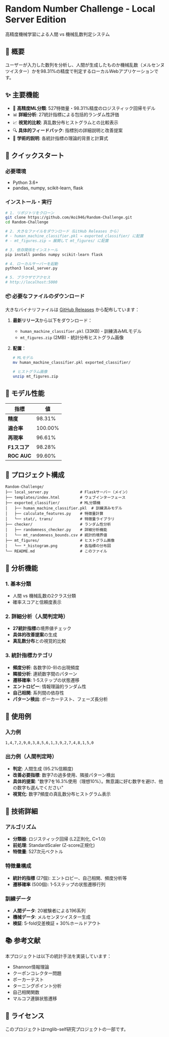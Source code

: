 # Random Number Challenge - Local Server Edition

高精度機械学習による人間 vs 機械乱数判定システム

## 🎯 概要

ユーザーが入力した数列を分析し、人間が生成したものか機械乱数（メルセンヌツイスター）かを98.31%の精度で判定するローカルWebアプリケーションです。

## ✨ 主要機能

- 🤖 **高精度ML分類**: 527特徴量・98.31%精度のロジスティック回帰モデル
- 📊 **詳細分析**: 27統計指標による包括的ランダム性評価
- 📈 **視覚的比較**: 真乱数分布ヒストグラムとの比較表示
- 🔍 **具体的フィードバック**: 指標別の詳細説明と改善提案
- 📖 **学術的説明**: 各統計指標の理論的背景と計算式

## 🚀 クイックスタート

### 必要環境
- Python 3.6+
- pandas, numpy, scikit-learn, flask

### インストール・実行

```bash
# 1. リポジトリをクローン
git clone https://github.com/Aoi946/Random-Challenge.git
cd Random-Challenge

# 2. 大きなファイルをダウンロード（GitHub Releases から）
# - human_machine_classifier.pkl → exported_classifier/ に配置
# - mt_figures.zip → 展開して mt_figures/ に配置

# 3. 依存関係をインストール
pip install pandas numpy scikit-learn flask

# 4. ローカルサーバーを起動
python3 local_server.py

# 5. ブラウザでアクセス
# http://localhost:5000
```

### 📦 必要なファイルのダウンロード

大きなバイナリファイルは [GitHub Releases](https://github.com/Aoi946/Random-Challenge/releases) から配布しています：

1. **最新リリース**から以下をダウンロード：
   - `human_machine_classifier.pkl` (33KB) - 訓練済みMLモデル
   - `mt_figures.zip` (2MB) - 統計分布ヒストグラム画像

2. **配置**：
   ```bash
   # MLモデル
   mv human_machine_classifier.pkl exported_classifier/

   # ヒストグラム画像
   unzip mt_figures.zip
   ```

## 🧠 モデル性能

| 指標 | 値 |
|------|-----|
| **精度** | 98.31% |
| **適合率** | 100.00% |
| **再現率** | 96.61% |
| **F1スコア** | 98.28% |
| **ROC AUC** | 99.60% |

## 📁 プロジェクト構成

```
Random-Challenge/
├── local_server.py              # Flaskサーバー（メイン）
├── templates/index.html         # ウェブインターフェース
├── exported_classifier/         # ML分類機
│   ├── human_machine_classifier.pkl  # 訓練済みモデル
│   ├── calculate_features.py    # 特徴量計算
│   └── stat/, trans/            # 特徴量ライブラリ
├── checker/                     # ランダム性分析
│   ├── randomness_checker.py    # 詳細分析機能
│   └── mt_randomness_bounds.csv # 統計的境界値
├── mt_figures/                  # ヒストグラム画像
│   └── *_histogram.png          # 各指標の分布図
└── README.md                    # このファイル
```

## 🔬 分析機能

### 1. 基本分類
- 人間 vs 機械乱数の2クラス分類
- 確率スコアと信頼度表示

### 2. 詳細分析（人間判定時）
- **27統計指標**の境界値チェック
- **具体的改善提案**の生成
- **真乱数分布**との視覚的比較

### 3. 統計指標カテゴリ
- **頻度分析**: 各数字(0-9)の出現頻度
- **隣接分析**: 連続数字間のパターン
- **遷移確率**: 1-5ステップの状態遷移
- **エントロピー**: 情報理論的ランダム性
- **自己相関**: 系列間の依存性
- **パターン検出**: ポーカーテスト、フェーズ長分析

## 🎨 使用例

### 入力例
```
1,4,7,2,9,0,3,8,5,6,1,3,9,2,7,4,8,1,5,0
```

### 出力例（人間判定時）
- **判定**: 人間生成 (95.2%信頼度)
- **改善必要指標**: 数字7の過多使用、隣接パターン検出
- **具体的提案**: "数字7を16.3%使用（理想10%）。無意識に好む数字を避け、他の数字も選んでください"
- **視覚化**: 数字7頻度の真乱数分布ヒストグラム表示

## 🔧 技術詳細

### アルゴリズム
- **分類器**: ロジスティック回帰 (L2正則化, C=1.0)
- **前処理**: StandardScaler (Z-score正規化)
- **特徴量**: 527次元ベクトル

### 特徴量構成
- **統計的指標** (27個): エントロピー、自己相関、頻度分析等
- **遷移確率** (500個): 1-5ステップの状態遷移行列

### 訓練データ
- **人間データ**: 20被験者による196系列
- **機械データ**: メルセンヌツイスター生成
- **検証**: 5-fold交差検証 + 30%ホールドアウト

## 📚 参考文献

本プロジェクトは以下の統計手法を実装しています：
- Shannon情報理論
- クーポンコレクター問題
- ポーカーテスト
- ターニングポイント分析
- 自己相関関数
- マルコフ連鎖状態遷移

## 📄 ライセンス

このプロジェクトはrnglib-self研究プロジェクトの一部です。